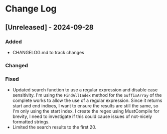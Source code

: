 
# Change Log
## [Unreleased] - 2024-09-28

### Added
- CHANGELOG.md to track changes

### Changed

### Fixed
- Updated search function to use a regular expression and disable case sensitivity. I'm using the `FindAllIndex` method for the `SuffixArray` of the complete works to allow the use of a regular expression. Since it returns start and end indixes, I want to ensure the results are still the same, so I'm only using the start index.
  I create the regex using MustCompile for brevity, I need to investigate if this could cause issues of not-nicely formatted strings.
- Limited the search results to the first 20.